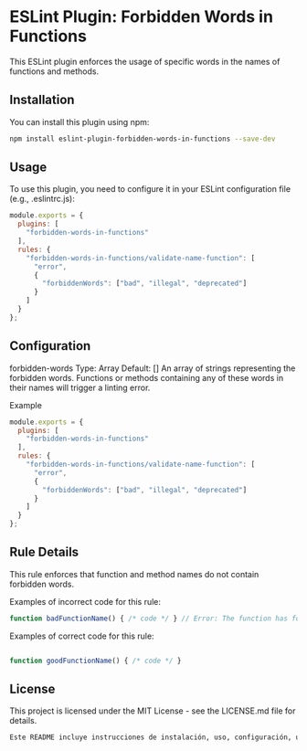 # ESLint Plugin: Forbidden Words in Functions

This ESLint plugin enforces the usage of specific words in the names of functions and methods.

## Installation

You can install this plugin using npm:

```bash
npm install eslint-plugin-forbidden-words-in-functions --save-dev
```

## Usage
To use this plugin, you need to configure it in your ESLint configuration file (e.g., .eslintrc.js):

```javascript
module.exports = {
  plugins: [
    "forbidden-words-in-functions"
  ],
  rules: {
    "forbidden-words-in-functions/validate-name-function": [
      "error",
      {
        "forbiddenWords": ["bad", "illegal", "deprecated"]
      }
    ]
  }
};
```
## Configuration
forbidden-words
Type: Array<string>
Default: []
An array of strings representing the forbidden words. Functions or methods containing any of these words in their names will trigger a linting error.

Example

```javascript
module.exports = {
  plugins: [
    "forbidden-words-in-functions"
  ],
  rules: {
    "forbidden-words-in-functions/validate-name-function": [
      "error",
      {
        "forbiddenWords": ["bad", "illegal", "deprecated"]
      }
    ]
  }
};
```

## Rule Details
This rule enforces that function and method names do not contain forbidden words.

Examples of incorrect code for this rule:
```javascript
function badFunctionName() { /* code */ } // Error: The function has forbidden words in its name. Unexpected value: 'badFunctionName'. The forbidden words are 'bad', 'illegal', 'deprecated'.
```
Examples of correct code for this rule:

```javascript

function goodFunctionName() { /* code */ }

```
## License
This project is licensed under the MIT License - see the LICENSE.md file for details.

```r
Este README incluye instrucciones de instalación, uso, configuración, un ejemplo de configuración en un archivo `.eslintrc.js`, detalles sobre la configuración del plugin y ejemplos de código incorrecto y correcto para la regla proporcionada por tu plugin. Asegúrate de personalizarlo según tus necesidades específicas y proporcionar cualquier otra información relevante para los usuarios de tu plugin.

```

